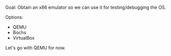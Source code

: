 Goal: Obtain an x86 emulator so we can use it for testing/debugging the OS.

Options:
- QEMU
- Bochs
- VirtualBox

Let's go with QEMU for now.

